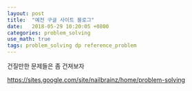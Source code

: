 ```yaml
---
layout: post
title:  "예전 구글 사이트 블로그"
date:   2018-05-29 10:20:05 +0800
categories: problem_solving
use_math: true
tags: problem_solving dp reference_problem
---
```


건질만한 문제들은 좀 건져보자

https://sites.google.com/site/nailbrainz/home/problem-solving